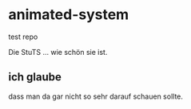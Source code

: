 # animated-system
test repo

Die StuTS ... wie schön sie ist.

## ich glaube
dass man da gar nicht so sehr darauf schauen sollte.
<!--stackedit_data:
eyJwcm9wZXJ0aWVzIjoidGl0bGU6IHlvcHMgY29yZVxuIiwiaG
lzdG9yeSI6Wy0yMDU5NDY5MzgyXX0=
-->